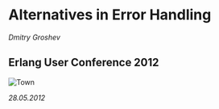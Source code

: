 # Alternatives in Error Handling
*Dmitry Groshev*
## Erlang User Conference 2012

![Town](/stadshuset-townhall2.jpg)

*28.05.2012*
